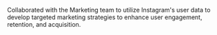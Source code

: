 Collaborated with the Marketing team to utilize Instagram's user data to develop targeted marketing strategies to enhance user engagement, retention, and acquisition.
